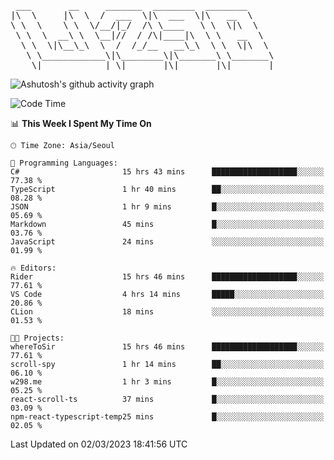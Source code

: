 <pre>
 ___       __     _______  ________  ________     
|\  \     |\  \  /  ___  \|\  ___  \|\   __  \    
\ \  \    \ \  \/__/|_/  /\ \____   \ \  \|\  \   
 \ \  \  __\ \  \__|//  / /\|____|\  \ \   __  \  
  \ \  \|\__\_\  \  /  /_/__   __\_\  \ \  \|\  \ 
   \ \____________\|\________\|\_______\ \_______\
    \|____________| \|_______|\|_______|\|_______|                                 
</pre>

![Ashutosh's github activity graph](https://github-readme-activity-graph.cyclic.app/graph?username=w298&theme=github-compact&hide_title=true&radius=8&area=true)

<!--START_SECTION:waka-->
![Code Time](http://img.shields.io/badge/Code%20Time-672%20hrs%2052%20mins-blue)

📊 **This Week I Spent My Time On** 

```text
🕑︎ Time Zone: Asia/Seoul

💬 Programming Languages: 
C#                       15 hrs 43 mins      ███████████████████░░░░░░   77.38 % 
TypeScript               1 hr 40 mins        ██░░░░░░░░░░░░░░░░░░░░░░░   08.28 % 
JSON                     1 hr 9 mins         █░░░░░░░░░░░░░░░░░░░░░░░░   05.69 % 
Markdown                 45 mins             █░░░░░░░░░░░░░░░░░░░░░░░░   03.76 % 
JavaScript               24 mins             ░░░░░░░░░░░░░░░░░░░░░░░░░   01.99 % 

🔥 Editors: 
Rider                    15 hrs 46 mins      ███████████████████░░░░░░   77.61 % 
VS Code                  4 hrs 14 mins       █████░░░░░░░░░░░░░░░░░░░░   20.86 % 
CLion                    18 mins             ░░░░░░░░░░░░░░░░░░░░░░░░░   01.53 % 

🐱‍💻 Projects: 
whereToSir               15 hrs 46 mins      ███████████████████░░░░░░   77.61 % 
scroll-spy               1 hr 14 mins        ██░░░░░░░░░░░░░░░░░░░░░░░   06.10 % 
w298.me                  1 hr 3 mins         █░░░░░░░░░░░░░░░░░░░░░░░░   05.25 % 
react-scroll-ts          37 mins             █░░░░░░░░░░░░░░░░░░░░░░░░   03.09 % 
npm-react-typescript-temp25 mins             █░░░░░░░░░░░░░░░░░░░░░░░░   02.05 % 
```


 Last Updated on 02/03/2023 18:41:56 UTC
<!--END_SECTION:waka-->
